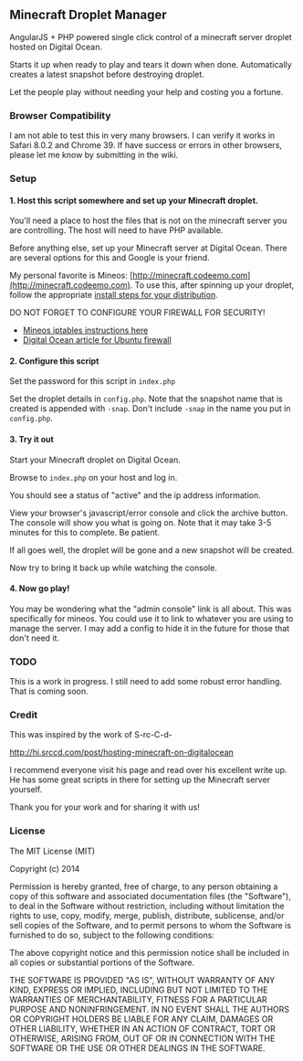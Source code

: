 Minecraft Droplet Manager
-------------------------

AngularJS + PHP powered single click control of a minecraft server droplet hosted on Digital Ocean.

Starts it up when ready to play and tears it down when done. Automatically creates a latest snapshot before destroying droplet.

Let the people play without needing your help and costing you a fortune.

### Browser Compatibility

I am not able to test this in very many browsers. I can verify it works in Safari 8.0.2 and Chrome 39. If have success or errors in other browsers, please let me know by submitting in the wiki.

### Setup

#### 1. Host this script somewhere and set up your Minecraft droplet.

You'll need a place to host the files that is not on the minecraft server you are controlling. The host will need to have PHP available.

Before anything else, set up your Minecraft server at Digital Ocean. There are several options for this and Google is your friend.

My personal favorite is Mineos: [http://minecraft.codeemo.com](http://minecraft.codeemo.com). To use this, after spinning up your droplet, follow the appropriate [install steps for your distribution](http://minecraft.codeemo.com/mineoswiki/index.php?title=Main_Page).

DO NOT FORGET TO CONFIGURE YOUR FIREWALL FOR SECURITY!
- [Mineos iptables instructions here](http://minecraft.codeemo.com/mineoswiki/index.php?title=Iptables)
- [Digital Ocean article for Ubuntu firewall](https://www.digitalocean.com/community/tutorials/additional-recommended-steps-for-new-ubuntu-14-04-servers)

#### 2. Configure this script

Set the password for this script in `index.php`

Set the droplet details in `config.php`. Note that the snapshot name that is created is appended with `-snap`. Don't include `-snap` in the name you put in `config.php`.

#### 3. Try it out

Start your Minecraft droplet on Digital Ocean.

Browse to `index.php` on your host and log in.

You should see a status of "active" and the ip address information.

View your browser's javascript/error console and click the archive button. The console will show you what is going on. Note that it may take 3-5 minutes for this to complete. Be patient.

If all goes well, the droplet will be gone and a new snapshot will be created.

Now try to bring it back up while watching the console.

#### 4. Now go play!

You may be wondering what the "admin console" link is all about. This was specifically for mineos. You could use it to link to whatever you are using to manage the server. I may add a config to hide it in the future for those that don't need it.

### TODO

This is a work in progress. I still need to add some robust error handling. That is coming soon.

### Credit

This was inspired by the work of S-rc-C-d-

http://hi.srccd.com/post/hosting-minecraft-on-digitalocean

I recommend everyone visit his page and read over his excellent write up. He has some great scripts in there for setting up the Minecraft server yourself.

Thank you for your work and for sharing it with us!

### License

The MIT License (MIT)

Copyright (c) 2014

Permission is hereby granted, free of charge, to any person obtaining a copy of this software and associated documentation files (the "Software"), to deal in the Software without restriction, including without limitation the rights to use, copy, modify, merge, publish, distribute, sublicense, and/or sell copies of the Software, and to permit persons to whom the Software is furnished to do so, subject to the following conditions:

The above copyright notice and this permission notice shall be included in all copies or substantial portions of the Software.

THE SOFTWARE IS PROVIDED "AS IS", WITHOUT WARRANTY OF ANY KIND, EXPRESS OR IMPLIED, INCLUDING BUT NOT LIMITED TO THE WARRANTIES OF MERCHANTABILITY, FITNESS FOR A PARTICULAR PURPOSE AND NONINFRINGEMENT. IN NO EVENT SHALL THE AUTHORS OR COPYRIGHT HOLDERS BE LIABLE FOR ANY CLAIM, DAMAGES OR OTHER LIABILITY, WHETHER IN AN ACTION OF CONTRACT, TORT OR OTHERWISE, ARISING FROM, OUT OF OR IN CONNECTION WITH THE SOFTWARE OR THE USE OR OTHER DEALINGS IN THE SOFTWARE.
